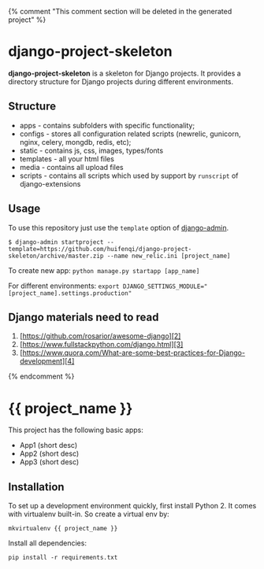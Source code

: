 {% comment "This comment section will be deleted in the generated project" %}

# django-project-skeleton

**django-project-skeleton** is a skeleton for Django projects. It provides a directory structure for Django projects during different environments.

## Structure

* apps - contains subfolders with specific functionality;
* configs - stores all configuration related scripts (newrelic, gunicorn, nginx, celery, mongdb, redis, etc);
* static - contains js, css, images, types/fonts
* templates - all your html files
* media - contains all upload files
* scripts - contains all scripts which used by support by `runscript` of django-extensions

## Usage

To use this repository just use the `template` option of [django-admin][1].

	$ django-admin startproject --template=https://github.com/huifenqi/django-project-skeleton/archive/master.zip --name new_relic.ini [project_name]

To create new app: `python manage.py startapp [app_name]`

For different environments: `export DJANGO_SETTINGS_MODULE="[project_name].settings.production"`

## Django materials need to read

1. [https://github.com/rosarior/awesome-django][2]
2. [https://www.fullstackpython.com/django.html][3]
3. [https://www.quora.com/What-are-some-best-practices-for-Django-development][4]

{% endcomment %}

# {{ project_name }}

This project has the following basic apps:

* App1 (short desc)
* App2 (short desc)
* App3 (short desc)

## Installation

To set up a development environment quickly, first install Python 2. It
comes with virtualenv built-in. So create a virtual env by:

`mkvirtualenv {{ project_name }}`

Install all dependencies:

`pip install -r requirements.txt`

[1]:	https://docs.djangoproject.com/en/1.8/ref/django-admin/#startproject-projectname-destination
[2]:	https://github.com/rosarior/awesome-django
[3]:	https://www.fullstackpython.com/django.html
[4]:	https://www.quora.com/What-are-some-best-practices-for-Django-development